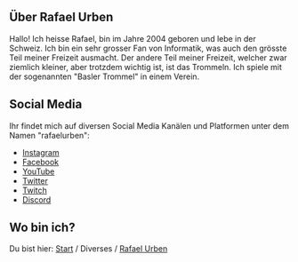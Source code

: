 ## Über Rafael Urben 

Hallo! Ich heisse Rafael, bin im Jahre 2004 geboren und lebe in der Schweiz. 
Ich bin ein sehr grosser Fan von Informatik, was auch den grösste Teil meiner Freizeit ausmacht. 
Der andere Teil meiner Freizeit, welcher zwar ziemlich kleiner, aber trotzdem wichtig ist, ist das Trommeln. 
Ich spiele mit der sogenannten "Basler Trommel" in einem Verein. 

## Social Media

Ihr findet mich auf diversen Social Media Kanälen und Platformen unter dem Namen "rafaelurben":

- [Instagram](https://instagram.com/rafaelurben)
- [Facebook](https://facebook.com/rafaelurbench)
- [YouTube](https://www.youtube.com/channel/UCz2S-3uW7-B9Dh6YdX9PeLg)
- [Twitter](https://twitter.com/rafaelurben)
- [Twitch](https://twitch.tv/rafaelurben)
- [Discord](https://rebrand.ly/RUdiscord)

## Wo bin ich?

Du bist hier: [Start](https://rafaelurben.github.io) / Diverses / [Rafael Urben](https://rafaelurben.github.io/diverses/rafaelurben)
